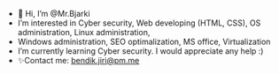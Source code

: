 - 👋 Hi, I’m @Mr.Bjarki
- I’m interested in Cyber security, Web developing (HTML, CSS),  OS administration, Linux administration,
- Windows administration, SEO optimalization, MS office, Virtualization
- I’m currently learning Cyber security. I would appreciate any help :)
- ✨Contact me: bendik.jiri@pm.me
